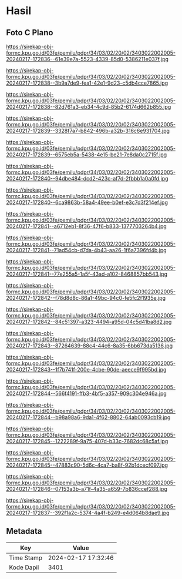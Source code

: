 # Hasil

## Foto C Plano

https://sirekap-obj-formc.kpu.go.id/03fe/pemilu/pdpr/34/03/02/20/02/3403022002005-20240217-172836--61e39e7a-5523-4339-85d0-5386211e037f.jpg

https://sirekap-obj-formc.kpu.go.id/03fe/pemilu/pdpr/34/03/02/20/02/3403022002005-20240217-172838--3b9a7de9-fea1-42e1-9d23-c5db4cce7865.jpg

https://sirekap-obj-formc.kpu.go.id/03fe/pemilu/pdpr/34/03/02/20/02/3403022002005-20240217-172838--82d761a3-eb34-4c9d-85b2-6174d662b855.jpg

https://sirekap-obj-formc.kpu.go.id/03fe/pemilu/pdpr/34/03/02/20/02/3403022002005-20240217-172839--3328f7a7-b842-496b-a32b-316c6e931704.jpg

https://sirekap-obj-formc.kpu.go.id/03fe/pemilu/pdpr/34/03/02/20/02/3403022002005-20240217-172839--6575eb5a-5438-4e15-be21-7e8da0c2715f.jpg

https://sirekap-obj-formc.kpu.go.id/03fe/pemilu/pdpr/34/03/02/20/02/3403022002005-20240217-172840--94dbe484-dcd2-423c-af7d-2fbbb1a0a0fd.jpg

https://sirekap-obj-formc.kpu.go.id/03fe/pemilu/pdpr/34/03/02/20/02/3403022002005-20240217-172840--6ca9863b-58a4-49ee-b0ef-e3c7d3f214ef.jpg

https://sirekap-obj-formc.kpu.go.id/03fe/pemilu/pdpr/34/03/02/20/02/3403022002005-20240217-172841--a6712eb1-8f36-47f6-b833-1377703264b4.jpg

https://sirekap-obj-formc.kpu.go.id/03fe/pemilu/pdpr/34/03/02/20/02/3403022002005-20240217-172841--71ad54cb-d7da-4b43-aa26-1f6a7396fd4b.jpg

https://sirekap-obj-formc.kpu.go.id/03fe/pemilu/pdpr/34/03/02/20/02/3403022002005-20240217-172841--77e255a5-1a5f-43ad-a102-8468857bb543.jpg

https://sirekap-obj-formc.kpu.go.id/03fe/pemilu/pdpr/34/03/02/20/02/3403022002005-20240217-172842--f78d8d8c-86a1-49bc-94c0-fe5fc2f1935e.jpg

https://sirekap-obj-formc.kpu.go.id/03fe/pemilu/pdpr/34/03/02/20/02/3403022002005-20240217-172842--84c51397-a323-4494-a95d-04c5d41ba8d2.jpg

https://sirekap-obj-formc.kpu.go.id/03fe/pemilu/pdpr/34/03/02/20/02/3403022002005-20240217-172843--87264639-88c4-44c6-8a35-6bb673da5136.jpg

https://sirekap-obj-formc.kpu.go.id/03fe/pemilu/pdpr/34/03/02/20/02/3403022002005-20240217-172843--1f7b741f-200e-4cbe-90de-aeece9f995bd.jpg

https://sirekap-obj-formc.kpu.go.id/03fe/pemilu/pdpr/34/03/02/20/02/3403022002005-20240217-172844--566f4191-ffb3-4bf5-a357-909c304e946a.jpg

https://sirekap-obj-formc.kpu.go.id/03fe/pemilu/pdpr/34/03/02/20/02/3403022002005-20240217-172844--b98a98a6-9da1-4f62-8802-64ab0093cb19.jpg

https://sirekap-obj-formc.kpu.go.id/03fe/pemilu/pdpr/34/03/02/20/02/3403022002005-20240217-172845--1222289f-9a75-407d-b33c-7682dc68c5af.jpg

https://sirekap-obj-formc.kpu.go.id/03fe/pemilu/pdpr/34/03/02/20/02/3403022002005-20240217-172845--47883c90-5d6c-4ca7-ba8f-92b1dcecf097.jpg

https://sirekap-obj-formc.kpu.go.id/03fe/pemilu/pdpr/34/03/02/20/02/3403022002005-20240217-172846--07153a3b-a71f-4a35-a659-7b836ccef288.jpg

https://sirekap-obj-formc.kpu.go.id/03fe/pemilu/pdpr/34/03/02/20/02/3403022002005-20240217-172837--392f1a2c-5374-4a4f-b249-e4d064b8dae9.jpg


## Metadata

| Key        | Value               |
| ---------- | ------------------- |
| Time Stamp | 2024-02-17 17:32:46 |
| Kode Dapil | 3401                |



